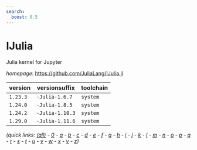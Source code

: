 ```yaml
---
search:
  boost: 0.5
---
```

# IJulia

Julia kernel for Jupyter

*homepage*: <https://github.com/JuliaLang/IJulia.jl>

version | versionsuffix | toolchain
--------|---------------|----------
``1.23.3`` | ``-Julia-1.6.7`` | ``system``
``1.24.0`` | ``-Julia-1.8.5`` | ``system``
``1.24.2`` | ``-Julia-1.10.3`` | ``system``
``1.29.0`` | ``-Julia-1.11.6`` | ``system``


*(quick links: [(all)](../index.md) - [0](../0/index.md) - [a](../a/index.md) - [b](../b/index.md) - [c](../c/index.md) - [d](../d/index.md) - [e](../e/index.md) - [f](../f/index.md) - [g](../g/index.md) - [h](../h/index.md) - [i](../i/index.md) - [j](../j/index.md) - [k](../k/index.md) - [l](../l/index.md) - [m](../m/index.md) - [n](../n/index.md) - [o](../o/index.md) - [p](../p/index.md) - [q](../q/index.md) - [r](../r/index.md) - [s](../s/index.md) - [t](../t/index.md) - [u](../u/index.md) - [v](../v/index.md) - [w](../w/index.md) - [x](../x/index.md) - [y](../y/index.md) - [z](../z/index.md))*

